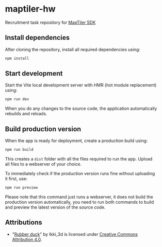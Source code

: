 # maptiler-hw

Recruitment task repository for [MapTiler SDK](https://docs.maptiler.com/sdk-js/)

## Install dependencies

After cloning the repository, install all required dependencies using:

```sh
npm install
```

## Start development

Start the Vite local development server with HMR (hot module replacement) using:

```sh
npm run dev
```

When you do any changes to the source code, the application automatically rebuilds and reloads.

## Build production version

When the app is ready for deployment, create a production build using:

```sh
npm run build
```

This creates a `dist` folder with all the files required to run the app. Upload all files to a webserver of your choice.

To immediately check if the production version runs fine without uploading it first, use:

```sh
npm run preview
```

Please note that this command just runs a webserver, it does not build the production version automatically, you need to run both commands to build and preview the latest version of the source code.

## Attributions

* "[Rubber duck](https://skfb.ly/6TsSv)" by Ikki_3d is licensed under [Creative Commons Attribution 4.0](http://creativecommons.org/licenses/by/4.0/).
